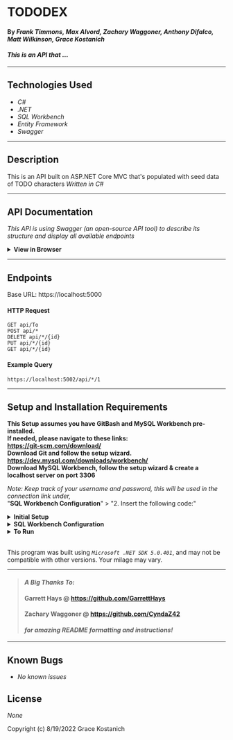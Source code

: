 # TODODEX
 
#### By _**Frank Timmons, Max Alvord, Zachary Waggoner, Anthony Difalco, Matt Wilkinson, Grace Kostanich**_  
 
#### _This is an API that ..._  
 
---
 
## Technologies Used
 
* _C#_
* _.NET_
* _SQL Workbench_
* _Entity Framework_
* _Swagger_
 
---
## Description
 
This is an API built on ASP.NET Core MVC that's populated with seed data of TODO characters
_Written in C#_
 
---
## API Documentation
_This API is using Swagger (an open-source API tool) to describe its structure and display all available endpoints_
 
<details>
<summary><strong>View in Browser</strong></summary>
<ol>
<li> Follow the project <strong>Setup and Installation Requirements</strong> below & run the application in a terminal inside the projects root directory with  
 
```$ dotnet run```
<li> Open the application in a browser by selecting the provided link in your terminal  
 
(Ex:|| https://localhost:5000)
 
<li> Add <strong>"/swagger"</strong> to the end of the URL path to view API structure and all endpoints    
 
(Ex:|| https://localhost:5000/swagger)
 
<br>
</details>
 
---
## Endpoints
 
Base URL: https://localhost:5000
 
#### HTTP Request
 
```
GET api/To
POST api/*
DELETE api/*/{id}
PUT api/*/{id}
GET api/*/{id}
```
 
#### Example Query
 
```
https://localhost:5002/api/*/1
```
 
---
 
## Setup and Installation Requirements
**This Setup assumes you have GitBash and MySQL Workbench pre-installed.  
If needed, please navigate to these links:  
https://git-scm.com/download/  
Download Git and follow the setup wizard.  
https://dev.mysql.com/downloads/workbench/  
Download MySQL Workbench, follow the setup wizard & create a localhost server on port 3306**
 
 
*Note: Keep track of your username and password, this will be used in the connection link under,*  
"**SQL Workbench Configuration**" > "2. Insert the following code:"
 
<details>
<summary><strong>Initial Setup</strong></summary>
<ol>
<li>Copy the git repository url: https://github.com/FrankTimmons/TODODEX.Solution.git
<li>Open a terminal and navigate to your Desktop with <strong>cd</strong> command
<li>Run,  
<strong>$ git clone https://github.com/FrankTimmons/TODODEX.Solution.git</strong>
<li>In the terminal, navigate to the main root directory, "TODODEX.Solution".
<li> Navigate into the <em>folder</em>, "todoAPI.Solution".
<li> Navigate into the <em>projects</em> root directory, "todoAPI.Solution".
<li>Move onto "SQL Workbench Configuration" instructions below to build the necessary database.
<br>
</details>
 
<details>
<summary><strong>SQL Workbench Configuration</strong></summary>
<ol>
<li>Create an appsettings.json file in the "ToDoAPI" directory  
   <pre>ToDoAPI.Solution
   └── ToDoAPI
    └── appsettings.json</pre>
 
<li> Insert the following code: <br>
 
<pre>
{
  "Logging": {
    "LogLevel": {
      "Default": "Information",
      "Microsoft": "Warning",
      "Microsoft.Hosting.Lifetime": "Information"
    }
  },
  "AllowedHosts": "*",
  "ConnectionStrings": {
    "DefaultConnection": "Server=localhost;Port=3306;database=todoapi;uid=root;pwd=epicodus;"
  }
}
</pre>
<small>*Note: you must include your password in the code block section labeled "YOUR-PASSWORD-HERE".</small><br>
<small>**Note: you must include your username in the code block section labeled "YOUR-USERNAME-HERE".</small><br>
<small>***Note: if you plan to push this cloned project to a public-facing repository, remember to add the appsettings.json file to your .gitignore before doing so.</small>
 
<li>In root directory of project folder "AnimalShelter", run  
<strong>$ dotnet ef migrations add restoreDatabase</strong>
<li>Then run <strong>$ dotnet ef database update</strong>
 
<ol>
  <li>Open SQL Workbench.
  <li>Navigate to "animal_shelter" schema.
  <li>Click the drop down, select "Tables" drop down.
  <li>Verify the table, you should see <strong>animals</strong>.
 
</details>
 
<details>
<summary><strong>To Run</strong></summary>
Navigate to:  
   <pre>AnimalShelter.Solution
   └── AnimalShelter
 
 
Run ```$ dotnet restore``` in the terminal.<br>
Run ```$ dotnet run``` in the terminal.
</details>
<br>
 
This program was built using *`Microsoft .NET SDK 5.0.401`*, and may not be compatible with other versions. Your milage may vary.
 
---
 
>#### _**A Big Thanks To:**_
>#### **Garrett Hays @ https://github.com/GarrettHays**    
>#### **Zachary Waggoner @ https://github.com/CyndaZ42**  
>#### _**for amazing README formatting and instructions!**_  
 
---
 
## Known Bugs
 
* _No known issues_
 
## License
 
_None_
 
 
Copyright (c) 8/19/2022 Grace Kostanich